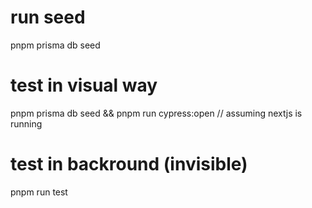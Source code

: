 # run seed

pnpm prisma db seed

# test in visual way

pnpm prisma db seed && pnpm run cypress:open
// assuming nextjs is running

# test in backround (invisible)

pnpm run test
